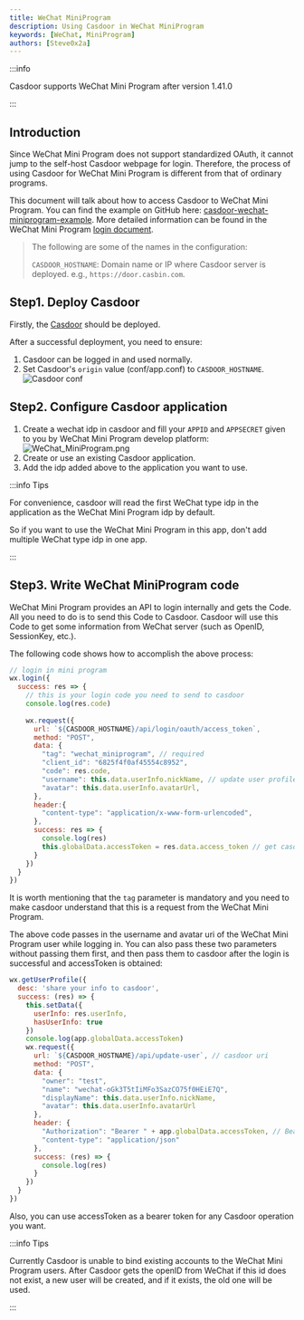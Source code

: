 ```yaml
---
title: WeChat MiniProgram
description: Using Casdoor in WeChat MiniProgram
keywords: [WeChat, MiniProgram]
authors: [Steve0x2a]
---
```


:::info

Casdoor supports WeChat Mini Program after version 1.41.0

:::

## Introduction

Since WeChat Mini Program does not support standardized OAuth, it cannot jump to the self-host Casdoor webpage for login. 
Therefore, the process of using Casdoor for WeChat Mini Program is different from that of ordinary programs. 

This document will talk about how to access Casdoor to WeChat Mini Program. You can find the example on GitHub here: [casdoor-wechat-miniprogram-example](https://github.com/casdoor/casdoor-wechat-miniprogram-example).
More detailed information can be found in the WeChat Mini Program [login document](https://developers.weixin.qq.com/miniprogram/dev/framework/open-ability/login.html).

>The following are some of the names in the configuration:
>
>`CASDOOR_HOSTNAME`: Domain name or IP where Casdoor server is deployed. e.g., `https://door.casbin.com`.

## Step1. Deploy Casdoor

Firstly, the [Casdoor](/docs/basic/server-installation) should be deployed. 

After a successful deployment, you need to ensure:

1. Casdoor can be logged in and used normally.
2. Set Casdoor's `origin` value (conf/app.conf) to `CASDOOR_HOSTNAME`.
![Casdoor conf](/img/integration/casdoor_origin.png)

## Step2. Configure Casdoor application

1. Create a wechat idp in casdoor and fill your `APPID` and `APPSECRET` given to you by WeChat Mini Program develop platform:
![WeChat_MiniProgram.png](/img/integration/javascript/wechat_miniprogram/WeChat_MiniProgram.png)
2. Create or use an existing Casdoor application.
3. Add the idp added above to the application you want to use.

:::info Tips

For convenience, casdoor will read the first WeChat type idp in the application as the WeChat Mini Program idp by default.

So if you want to use the WeChat Mini Program in this app, don't add multiple WeChat type idp in one app.

:::

## Step3. Write WeChat MiniProgram code

WeChat Mini Program provides an API to login internally and gets the Code. All you need to do is to send this Code to Casdoor.
Casdoor will use this Code to get some information from WeChat server (such as OpenID, SessionKey, etc.).

The following code shows how to accomplish the above process:

```js
// login in mini program
wx.login({
  success: res => {
    // this is your login code you need to send to casdoor
    console.log(res.code)
    
    wx.request({
      url: `${CASDOOR_HOSTNAME}/api/login/oauth/access_token`,
      method: "POST",
      data: {
        "tag": "wechat_miniprogram", // required
        "client_id": "6825f4f0af45554c8952",
        "code": res.code,
        "username": this.data.userInfo.nickName, // update user profile, when you login.
        "avatar": this.data.userInfo.avatarUrl,
      },
      header:{
        "content-type": "application/x-www-form-urlencoded",
      },
      success: res => {
        console.log(res)
        this.globalData.accessToken = res.data.access_token // get casdoor's accessToken
      }
    })
  }
})
```

It is worth mentioning that the `tag` parameter is mandatory and you need to make casdoor understand that this is a request from the WeChat Mini Program.

The above code passes in the username and avatar uri of the WeChat Mini Program user while logging in. You can also pass these two parameters without passing them first, and then pass them to casdoor after the login is successful and accessToken is obtained:

```js
wx.getUserProfile({
  desc: 'share your info to casdoor', 
  success: (res) => {
    this.setData({
      userInfo: res.userInfo,
      hasUserInfo: true
    })
    console.log(app.globalData.accessToken)
    wx.request({
      url: `${CASDOOR_HOSTNAME}/api/update-user`, // casdoor uri
      method: "POST",
      data: {
        "owner": "test",
        "name": "wechat-oGk3T5tIiMFo3SazCO75f0HEiE7Q",
        "displayName": this.data.userInfo.nickName,
        "avatar": this.data.userInfo.avatarUrl
      },
      header: {
        "Authorization": "Bearer " + app.globalData.accessToken, // Bearer token
        "content-type": "application/json"
      },
      success: (res) => {
        console.log(res)
      }
    })
  }
})
```

Also, you can use accessToken as a bearer token for any Casdoor operation you want.

:::info Tips

Currently Casdoor is unable to bind existing accounts to the WeChat Mini Program users. After Casdoor gets the openID from WeChat if this id does not exist, a new user will be created, and if it exists, the old one will be used.

:::
